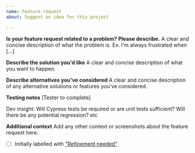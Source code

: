 ```yaml
---
name: Feature request
about: Suggest an idea for this project

---
```


**Is your feature request related to a problem? Please describe.**
A clear and concise description of what the problem is. Ex. I'm always frustrated when [...]

**Describe the solution you'd like**
A clear and concise description of what you want to happen.

**Describe alternatives you've considered**
A clear and concise description of any alternative solutions or features you've considered.

**Testing notes**
[Tester to complete]

Dev insight: Will Cypress tests be required or are unit tests sufficient? Will there be any potential regression? etc

**Additional context**
Add any other context or screenshots about the feature request here.

- [ ] Initially labelled with ["Refinement needed"](https://github.com/bbc/simorgh/labels/Refinement%20Needed)
